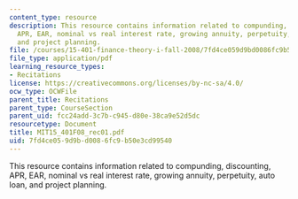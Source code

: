 ```yaml
---
content_type: resource
description: This resource contains information related to compunding, discounting,
  APR, EAR, nominal vs real interest rate, growing annuity, perpetuity, auto loan,
  and project planning.
file: /courses/15-401-finance-theory-i-fall-2008/7fd4ce059d9bd0086fc9b50e3cd99540_MIT15_401F08_rec01.pdf
file_type: application/pdf
learning_resource_types:
- Recitations
license: https://creativecommons.org/licenses/by-nc-sa/4.0/
ocw_type: OCWFile
parent_title: Recitations
parent_type: CourseSection
parent_uid: fcc24add-3c7b-c945-d80e-38ca9e52d5dc
resourcetype: Document
title: MIT15_401F08_rec01.pdf
uid: 7fd4ce05-9d9b-d008-6fc9-b50e3cd99540
---
```

This resource contains information related to compunding, discounting, APR, EAR, nominal vs real interest rate, growing annuity, perpetuity, auto loan, and project planning.